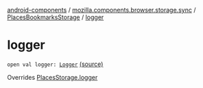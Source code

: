 [android-components](../../index.md) / [mozilla.components.browser.storage.sync](../index.md) / [PlacesBookmarksStorage](index.md) / [logger](./logger.md)

# logger

`open val logger: `[`Logger`](../../mozilla.components.support.base.log.logger/-logger/index.md) [(source)](https://github.com/mozilla-mobile/android-components/blob/master/components/browser/storage-sync/src/main/java/mozilla/components/browser/storage/sync/PlacesBookmarksStorage.kt#L32)

Overrides [PlacesStorage.logger](../-places-storage/logger.md)

